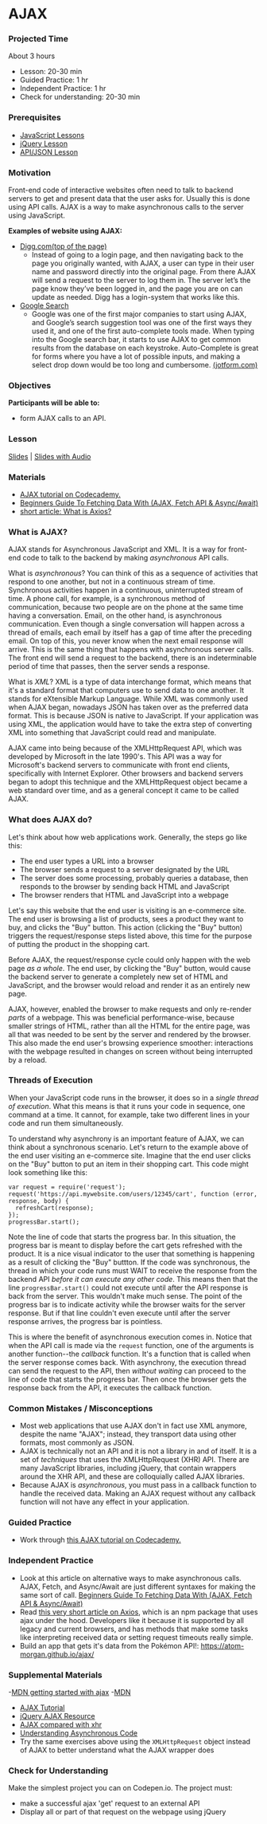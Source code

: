 # AJAX

### Projected Time
About 3 hours

- Lesson: 20-30 min
- Guided Practice: 1 hr
- Independent Practice: 1 hr
- Check for understanding: 20-30 min

### Prerequisites
- [JavaScript Lessons](/javascript)
- [jQuery Lesson](/jquery/jquery.md)
- [API/JSON Lesson](/api/apis-and-json.md)

### Motivation
Front-end code of interactive websites often need to talk to backend servers to get and present data that the user asks for. Usually this is done using API calls. AJAX is a way to make asynchronous calls to the server using JavaScript.

**Examples of website using AJAX:**
- [Digg.com(top of the page)](http://digg.com/)
   - Instead of going to a login page, and then navigating back to the page you originally wanted, with AJAX, a user can type in their user name and password directly into the original page. From there AJAX will send a request to the server to log them in. The server let’s the page know they’ve been logged in, and the page you are on can update as needed. Digg has a login-system that works like this.
- [Google Search](https://www.google.com/)
  - Google was one of the first major companies to start using AJAX, and Google’s search suggestion tool was one of the first ways they used it, and one of the first auto-complete tools made. When typing into the Google search bar, it starts to use AJAX to get common results from the database on each keystroke. Auto-Complete is great for forms where you have a lot of possible inputs, and making a select drop down would be too long and cumbersome.
[(jotform.com)](https://www.jotform.com/blog/how-ajax-works/)

### Objectives

**Participants will be able to:**
- form AJAX calls to an API.

### Lesson
[Slides](https://docs.google.com/presentation/d/1S3BjcLZNjex2_qiA9MdyJOjWZ_qmJ78STbUeDEyHH_8/edit#slide=id.g241461b869_0_5) | [Slides with Audio](https://drive.google.com/file/d/1pLyMqvC-8cFroVTWMUBeG1_BRd4L-rL3/view?usp=sharing)

### Materials
- [AJAX tutorial on Codecademy.](https://www.codecademy.com/courses/introduction-to-javascript/lessons/requests-i/exercises/requests-intro-i)
- [Beginners Guide To Fetching Data With (AJAX, Fetch API & Async/Await)](https://dev.to/bjhaid_93/beginners-guide-to-fetching-data-with-ajax-fetch-api--asyncawait-3m1l)
- [short article: What is Axios?](https://flaviocopes.com/axios/)

### What is AJAX?

AJAX stands for Asynchronous JavaScript and XML. It is a way for front-end code to talk to the backend by making *asynchronous* API calls.

What is *asynchronous*?  You can think of this as a sequence of activities that respond to one another, but not in a continuous stream of time. Synchronous activities happen in a continuous, uninterrupted stream of time. A phone call, for example, is a synchronous method of communication, because two people are on the phone at the same time having a conversation. Email, on the other hand, is asynchronous communication. Even though a single conversation will happen across a thread of emails, each email by itself has a gap of time after the preceding email. On top of this, you never know when the next email response will arrive. This is the same thing that happens with asynchronous server calls. The front end will send a request to the backend, there is an indeterminable period of time that passes, then the server sends a response.

What is *XML*?  XML is a type of data interchange format, which means that it's a standard format that computers use to send data to one another. It stands for eXtensible Markup Language. While XML was commonly used when AJAX began, nowadays JSON has taken over as the preferred data format. This is because JSON is native to JavaScript. If your application was using XML, the application would have to take the extra step of converting XML into something that JavaScript could read and manipulate.

AJAX came into being because of the XMLHttpRequest API, which was developed by Microsoft in the late 1990's. This API was a way for Microsoft's backend servers to communicate with front end clients, specifically with Internet Explorer. Other browsers and backend servers began to adopt this technique and the XMLHttpRequest object became a web standard over time, and as a general concept it came to be called AJAX.

### What does AJAX do?

Let's think about how web applications work. Generally, the steps go like this:
- The end user types a URL into a browser
- The browser sends a request to a server designated by the URL
- The server does some processing, probably queries a database, then responds to the browser by sending back HTML and JavaScript
- The browser renders that HTML and JavaScript into a webpage

Let's say this website that the end user is visiting is an e-commerce site. The end user is browsing a list of products, sees a product they want to buy, and clicks the "Buy" button. This action (clicking the "Buy" button) triggers the request/response steps listed above, this time for the purpose of putting the product in the shopping cart.

Before AJAX, the request/response cycle could only happen with the web page *as a whole*. The end user, by clicking the "Buy" button, would cause the backend server to generate a completely new set of HTML and JavaScript, and the browser would reload and render it as an entirely new page.

AJAX, however, enabled the browser to make requests and only re-render *parts* of a webpage. This was beneficial performance-wise, because smaller strings of HTML, rather than all the HTML for the entire page, was all that was needed to be sent by the server and rendered by the browser. This also made the end user's browsing experience smoother: interactions with the webpage resulted in changes on screen without being interrupted by a reload.

### Threads of Execution

When your JavaScript code runs in the browser, it does so in a *single thread of execution*. What this means is that it runs your code in sequence, one command at a time. It cannot, for example, take two different lines in your code and run them simultaneously.

To understand why asynchrony is an important feature of AJAX, we can think about a synchronous scenario. Let's return to the example above of the end user visiting an e-commerce site. Imagine that the end user clicks on the "Buy" button to put an item in their shopping cart. This code might look something like this:

```
var request = require('request');
request('https://api.mywebsite.com/users/12345/cart', function (error, response, body) {
  refreshCart(response);
});
progressBar.start();
```

Note the line of code that starts the progress bar. In this situation, the progress bar is meant to display before the cart gets refreshed with the product. It is a nice visual indicator to the user that something is happening as a result of clicking the "Buy" buttton. If the code was synchronous, the thread in which your code runs must WAIT to receive the response from the backend API *before it can execute any other code*. This means then that the line `progressBar.start()` could not execute until after the API response is back from the server. This wouldn't make much sense. The point of the progress bar is to indicate activity while the browser waits for the server response. But if that line couldn't even execute until after the server response arrives, the progress bar is pointless.

This is where the benefit of asynchronous execution comes in. Notice that when the API call is made via the `request` function, one of the arguments is another function--the *callback* function. It's a function that is called when the server response comes back. With asynchrony, the execution thread can send the request to the API, then *without waiting* can proceed to the line of code that starts the progress bar. Then once the browser gets the response back from the API, it executes the callback function.

### Common Mistakes / Misconceptions
- Most web applications that use AJAX don't in fact use XML anymore, despite the name "AJAX"; instead, they transport data using other formats, most commonly as JSON.
- AJAX is technically not an API and it is not a library in and of itself. It is a set of *techniques* that uses the XMLHttpRequest (XHR) API. There are many JavaScript libraries, including jQuery, that contain wrappers around the XHR API, and these are colloquially called AJAX libraries.
- Because AJAX is *asynchronous*, you must pass in a callback function to handle the received data. Making an AJAX request without any callback function will not have any effect in your application.

### Guided Practice
- Work through [this AJAX tutorial on Codecademy.](https://www.codecademy.com/courses/introduction-to-javascript/lessons/requests-i/exercises/requests-intro-i)

### Independent Practice
- Look at this article on alternative ways to make asynchronous calls.  AJAX, Fetch, and Async/Await are just different syntaxes for making the same sort of call.  [Beginners Guide To Fetching Data With (AJAX, Fetch API & Async/Await)](https://dev.to/bjhaid_93/beginners-guide-to-fetching-data-with-ajax-fetch-api--asyncawait-3m1l)
- Read [this very short article on Axios](https://flaviocopes.com/axios/), which is an npm package that uses ajax under the hood. Developers like it because it is supported by all legacy and current browsers, and has methods that make some tasks like interpreting received data or setting request timeouts really simple.
- Build an app that gets it's data from the Pokémon API!: https://atom-morgan.github.io/ajax/

### Supplemental Materials
-[MDN getting started with ajax](https://developer.mozilla.org/en-US/docs/Web/Guide/AJAX/Getting_Started)
-[MDN](https://developer.mozilla.org/en-US/docs/Web/API/XMLHttpRequest)
- [AJAX Tutorial](https://www.tutorialspoint.com/ajax/)
- [jQuery AJAX Resource](https://learn.jquery.com/ajax/)
- [AJAX compared with xhr](https://blog.garstasio.com/you-dont-need-jquery/ajax/)
- [Understanding Asynchronous Code](https://www.sohamkamani.com/blog/2016/03/14/wrapping-your-head-around-async-programming/)
- Try the same exercises above using the `XMLHttpRequest` object instead of AJAX to better understand what the AJAX wrapper does

### Check for Understanding
Make the simplest project you can on Codepen.io.  The project must:
- make a successful ajax 'get' request to an external API
- Display all or part of that request on the webpage using jQuery
